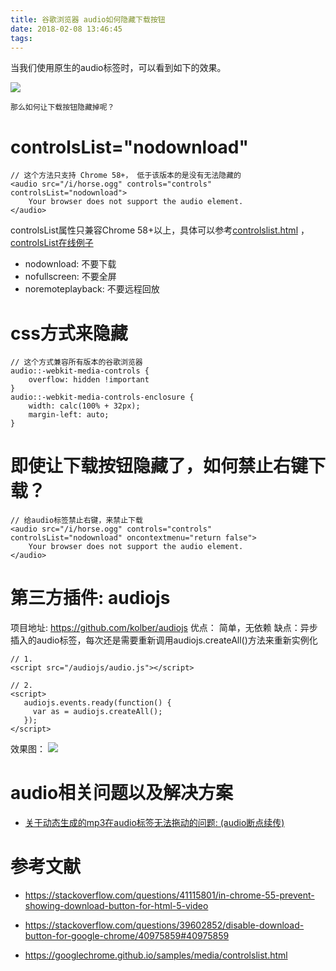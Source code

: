 ```yaml
---
title: 谷歌浏览器 audio如何隐藏下载按钮
date: 2018-02-08 13:46:45
tags:
---
```


当我们使用原生的audio标签时，可以看到如下的效果。

![](http://p3alsaatj.bkt.clouddn.com/20180208134739_FKSyw4_Screenshot.jpeg)

`那么如何让下载按钮隐藏掉呢？`

# controlsList="nodownload"

```
// 这个方法只支持 Chrome 58+， 低于该版本的是没有无法隐藏的
<audio src="/i/horse.ogg" controls="controls" controlsList="nodownload">
    Your browser does not support the audio element.
</audio>
```

controlsList属性只兼容Chrome 58+以上，具体可以参考[controlslist.html](https://github.com/googlechrome/samples/blob/gh-pages/media/controlslist.html) ，[controlsList在线例子](https://googlechrome.github.io/samples/media/controlslist.html)
- nodownload: 不要下载
- nofullscreen: 不要全屏
- noremoteplayback: 不要远程回放

# css方式来隐藏
```
// 这个方式兼容所有版本的谷歌浏览器
audio::-webkit-media-controls {
    overflow: hidden !important
}
audio::-webkit-media-controls-enclosure {
    width: calc(100% + 32px);
    margin-left: auto;
}
```

# 即使让下载按钮隐藏了，如何禁止右键下载？
```
// 给audio标签禁止右键，来禁止下载
<audio src="/i/horse.ogg" controls="controls" controlsList="nodownload" oncontextmenu="return false">
    Your browser does not support the audio element.
</audio>
```

# 第三方插件: audiojs
项目地址: https://github.com/kolber/audiojs
优点： 简单，无依赖
缺点：异步插入的audio标签，每次还是需要重新调用audiojs.createAll()方法来重新实例化

```
// 1.
<script src="/audiojs/audio.js"></script>

// 2.
<script>
   audiojs.events.ready(function() {
     var as = audiojs.createAll();
   });
</script>
```
效果图：
![](http://p3alsaatj.bkt.clouddn.com/20180208134755_pPAs8b_Screenshot.jpeg)


# audio相关问题以及解决方案
- [关于动态生成的mp3在audio标签无法拖动的问题: (audio断点续传)](https://wenjs.me/p/about-mp3progress-on-audio)


# 参考文献
- https://stackoverflow.com/questions/41115801/in-chrome-55-prevent-showing-download-button-for-html-5-video
- https://stackoverflow.com/questions/39602852/disable-download-button-for-google-chrome/40975859#40975859
- https://googlechrome.github.io/samples/media/controlslist.html

  [1]: /img/bVO1bS
  [2]: /img/bVO1c5